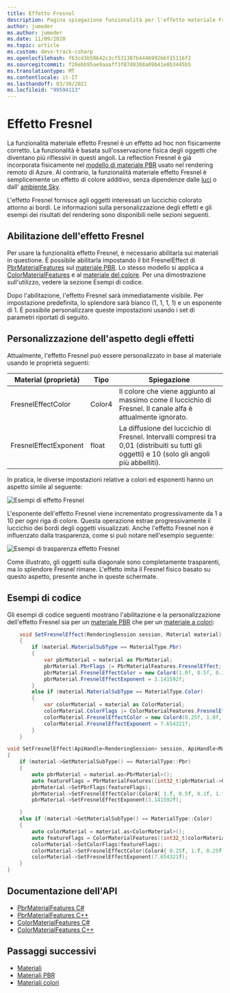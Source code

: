 ```yaml
---
title: Effetto Fresnel
description: Pagina spiegazione funzionalità per l'effetto materiale Fresnel
author: jumeder
ms.author: jumeder
ms.date: 11/09/2020
ms.topic: article
ms.custom: devx-track-csharp
ms.openlocfilehash: f63cd3b50642c3cf531387b4446992b6f15116f2
ms.sourcegitcommit: f28ebb95ae9aaaff3f87d8388a09b41e0b3445b5
ms.translationtype: MT
ms.contentlocale: it-IT
ms.lasthandoff: 03/30/2021
ms.locfileid: "99594113"
---
```

# <a name="fresnel-effect"></a>Effetto Fresnel

La funzionalità materiale effetto Fresnel è un effetto ad hoc non fisicamente corretto. La funzionalità è basata sull'osservazione fisica degli oggetti che diventano più riflessivi in questi angoli. La reflection Fresnel è già incorporata fisicamente nel [modello di materiale PBR](../../overview/features/pbr-materials.md) usato nel rendering remoto di Azure. Al contrario, la funzionalità materiale effetto Fresnel è semplicemente un effetto di colore additivo, senza dipendenze dalle [luci](../../overview/features/lights.md) o dall' [ambiente Sky](../../overview/features/sky.md).

L'effetto Fresnel fornisce agli oggetti interessati un luccichio colorato attorno ai bordi. Le informazioni sulla personalizzazione degli effetti e gli esempi dei risultati del rendering sono disponibili nelle sezioni seguenti.

## <a name="enabling-the-fresnel-effect"></a>Abilitazione dell'effetto Fresnel

Per usare la funzionalità effetto Fresnel, è necessario abilitarla sui materiali in questione. È possibile abilitarla impostando il bit FresnelEffect di [PbrMaterialFeatures](/dotnet/api/microsoft.azure.remoterendering.pbrmaterialfeatures) sul [materiale PBR](../../overview/features/pbr-materials.md). Lo stesso modello si applica a [ColorMaterialFeatures](/dotnet/api/microsoft.azure.remoterendering) e al [materiale del colore](../../overview/features/color-materials.md). Per una dimostrazione sull'utilizzo, vedere la sezione Esempi di codice.

Dopo l'abilitazione, l'effetto Fresnel sarà immediatamente visibile. Per impostazione predefinita, lo splendore sarà bianco (1, 1, 1, 1) e un esponente di 1. È possibile personalizzare queste impostazioni usando i set di parametri riportati di seguito.

## <a name="customizing-the-effect-appearance"></a>Personalizzazione dell'aspetto degli effetti

Attualmente, l'effetto Fresnel può essere personalizzato in base al materiale usando le proprietà seguenti:

| Material (proprietà) | Tipo | Spiegazione |
|-------------------|------|-------------|
| FresnelEffectColor | Color4 | Il colore che viene aggiunto al massimo come il luccichio di Fresnel. Il canale alfa è attualmente ignorato. |
| FresnelEffectExponent | float | La diffusione del luccichio di Fresnel. Intervalli compresi tra 0,01 (distribuiti su tutti gli oggetti) e 10 (solo gli angoli più abbelliti). |

In pratica, le diverse impostazioni relative a colori ed esponenti hanno un aspetto simile al seguente:

![Esempi di effetto Fresnel](./media/fresnel-effect-examples.png)

L'esponente dell'effetto Fresnel viene incrementato progressivamente da 1 a 10 per ogni riga di colore. Questa operazione estrae progressivamente il luccichio dei bordi degli oggetti visualizzati. Anche l'effetto Fresnel non è influenzato dalla trasparenza, come si può notare nell'esempio seguente:

![Esempi di trasparenza effetto Fresnel](./media/fresnel-effect-transparent-examples.png)

Come illustrato, gli oggetti sulla diagonale sono completamente trasparenti, ma lo splendore Fresnel rimane. L'effetto imita il Fresnel fisico basato su questo aspetto, presente anche in queste schermate.

## <a name="code-samples"></a>Esempi di codice

Gli esempi di codice seguenti mostrano l'abilitazione e la personalizzazione dell'effetto Fresnel sia per un [materiale PBR](../../overview/features/pbr-materials.md) che per un [materiale a colori](../../overview/features/color-materials.md):

```cs
    void SetFresnelEffect(RenderingSession session, Material material)
    {
        if (material.MaterialSubType == MaterialType.Pbr)
        {
            var pbrMaterial = material as PbrMaterial;
            pbrMaterial.PbrFlags |= PbrMaterialFeatures.FresnelEffect;
            pbrMaterial.FresnelEffectColor = new Color4(1.0f, 0.5f, 0.1f, 1.0f);
            pbrMaterial.FresnelEffectExponent = 3.141592f;
        }
        else if (material.MaterialSubType == MaterialType.Color)
        {
            var colorMaterial = material as ColorMaterial;
            colorMaterial.ColorFlags |= ColorMaterialFeatures.FresnelEffect;
            colorMaterial.FresnelEffectColor = new Color4(0.25f, 1.0f, 0.25f, 1.0f);
            colorMaterial.FresnelEffectExponent = 7.654321f;
        }
    }
```

```cpp
void SetFresnelEffect(ApiHandle<RenderingSession> session, ApiHandle<Material> material)
{
    if (material->GetMaterialSubType() == MaterialType::Pbr)
    {
        auto pbrMaterial = material.as<PbrMaterial>();
        auto featureFlags = PbrMaterialFeatures((int32_t)pbrMaterial->GetPbrFlags() | (int32_t)PbrMaterialFeatures::FresnelEffect);
        pbrMaterial->SetPbrFlags(featureFlags);
        pbrMaterial->SetFresnelEffectColor(Color4{ 1.f, 0.5f, 0.1f, 1.f });
        pbrMaterial->SetFresnelEffectExponent(3.141592f);

    }
    else if (material->GetMaterialSubType() == MaterialType::Color)
    {
        auto colorMaterial = material.as<ColorMaterial>();
        auto featureFlags = ColorMaterialFeatures((int32_t)colorMaterial->GetColorFlags() | (int32_t)ColorMaterialFeatures::FresnelEffect);
        colorMaterial->SetColorFlags(featureFlags);
        colorMaterial->SetFresnelEffectColor(Color4{ 0.25f, 1.f, 0.25f, 1.f });
        colorMaterial->SetFresnelEffectExponent(7.654321f);
    }
}
```

## <a name="api-documentation"></a>Documentazione dell'API

* [PbrMaterialFeatures C#](/dotnet/api/microsoft.azure.remoterendering.pbrmaterialfeatures)
* [PbrMaterialFeatures C++](/cpp/api/remote-rendering/pbrmaterialfeatures)
* [ColorMaterialFeatures C#](/dotnet/api/microsoft.azure.remoterendering.colormaterialfeatures)
* [ColorMaterialFeatures C++](/cpp/api/remote-rendering/colormaterialfeatures)

## <a name="next-steps"></a>Passaggi successivi

* [Materiali](../../concepts/materials.md)
* [Materiali PBR](../../overview/features/pbr-materials.md)
* [Materiali colori](../../overview/features/color-materials.md)